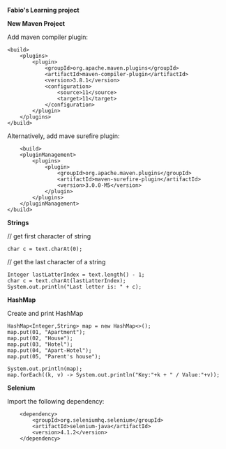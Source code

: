 **Fabio's Learning project**

**New Maven Project**

Add maven compiler plugin:

    <build>
        <plugins>
            <plugin>
                <groupId>org.apache.maven.plugins</groupId>
                <artifactId>maven-compiler-plugin</artifactId>
                <version>3.8.1</version>
                <configuration>
                    <source>11</source>
                    <target>11</target>
                </configuration>
            </plugin>
        </plugins>
    </build>
    
Alternatively, add mave surefire plugin:
    
        <build>
        <pluginManagement>
            <plugins>
                <plugin>
                    <groupId>org.apache.maven.plugins</groupId>
                    <artifactId>maven-surefire-plugin</artifactId>
                    <version>3.0.0-M5</version>
                </plugin>
            </plugins>
        </pluginManagement>
    </build>
    
    
**Strings** 

// get first character of string

    char c = text.charAt(0);
    
// get the last character of a string

    Integer lastLatterIndex = text.length() - 1;
    char c = text.charAt(lastLatterIndex);
    System.out.println("Last letter is: " + c);
    
**HashMap**

Create and print HashMap

    HashMap<Integer,String> map = new HashMap<>();
    map.put(01, "Apartment");
    map.put(02, "House");
    map.put(03, "Hotel");
    map.put(04, "Apart-Hotel");
    map.put(05, "Parent's house");
    
    System.out.println(map);
    map.forEach((k, v) -> System.out.println("Key:"+k + " / Value:"+v));

**Selenium**

Import the following dependency:

        <dependency>
            <groupId>org.seleniumhq.selenium</groupId>
            <artifactId>selenium-java</artifactId>
            <version>4.1.2</version>
        </dependency>

